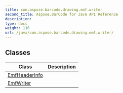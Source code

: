 ```yaml
---
title: com.aspose.barcode.drawing.emf.writer
second_title: Aspose.BarCode for Java API Reference
description: 
type: docs
weight: 116
url: /java/com.aspose.barcode.drawing.emf.writer/
---
```


## Classes

| Class | Description |
| --- | --- |
| [EmfHeaderInfo](../com.aspose.barcode.drawing.emf.writer/emfheaderinfo) |  |
| [EmfWriter](../com.aspose.barcode.drawing.emf.writer/emfwriter) |  |
